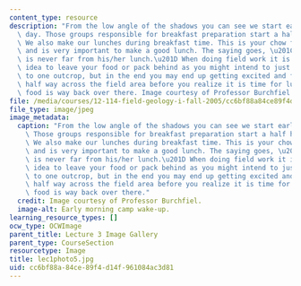 ```yaml
---
content_type: resource
description: "From the low angle of the shadows you can see we start early in the\
  \ day. Those groups responsible for breakfast preparation start a half hour early.\
  \ We also make our lunches during breakfast time. This is your chow for the day\
  \ and is very important to make a good lunch. The saying goes, \u201Ca geologist\
  \ is never far from his/her lunch.\u201D When doing field work it is never a good\
  \ idea to leave your food or pack behind as you might intend to just run up quickly\
  \ to one outcrop, but in the end you may end up getting excited and follow a feature\
  \ half way across the field area before you realize it is time for lunch and your\
  \ food is way back over there. Image courtesy of Professor Burchfiel."
file: /media/courses/12-114-field-geology-i-fall-2005/cc6bf88a84ce89f4d14f961084ac3d81_lec1photo5.jpg
file_type: image/jpeg
image_metadata:
  caption: "From the low angle of the shadows you can see we start early in the day.\
    \ Those groups responsible for breakfast preparation start a half hour early.\
    \ We also make our lunches during breakfast time. This is your chow for the day\
    \ and is very important to make a good lunch. The saying goes, \u201Ca geologist\
    \ is never far from his/her lunch.\u201D When doing field work it is never a good\
    \ idea to leave your food or pack behind as you might intend to just run up quickly\
    \ to one outcrop, but in the end you may end up getting excited and follow a feature\
    \ half way across the field area before you realize it is time for lunch and your\
    \ food is way back over there."
  credit: Image courtesy of Professor Burchfiel.
  image-alt: Early morning camp wake-up.
learning_resource_types: []
ocw_type: OCWImage
parent_title: Lecture 3 Image Gallery
parent_type: CourseSection
resourcetype: Image
title: lec1photo5.jpg
uid: cc6bf88a-84ce-89f4-d14f-961084ac3d81
---
```

